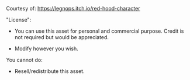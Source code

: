 Courtesy of: https://legnops.itch.io/red-hood-character

"License":

- You can use this asset for personal and commercial purpose. Credit is not required but would be appreciated. 

- Modify however you wish.

You cannot do:

- Resell/redistribute this asset.